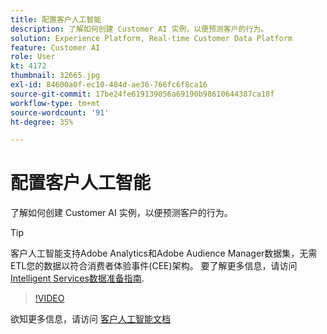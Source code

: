 ```yaml
---
title: 配置客户人工智能
description: 了解如何创建 Customer AI 实例，以便预测客户的行为。
solution: Experience Platform, Real-time Customer Data Platform
feature: Customer AI
role: User
kt: 4172
thumbnail: 32665.jpg
exl-id: 84600a0f-ec10-484d-ae36-766fc6f8ca16
source-git-commit: 17be24fe619139056a69190b98610644387ca18f
workflow-type: tm+mt
source-wordcount: '91'
ht-degree: 35%

---
```


# 配置客户人工智能

了解如何创建 Customer AI 实例，以便预测客户的行为。

>[!TIP]
>
>客户人工智能支持Adobe Analytics和Adobe Audience Manager数据集，无需ETL您的数据以符合消费者体验事件(CEE)架构。 要了解更多信息，请访问 [Intelligent Services数据准备指南](https://experienceleague.adobe.com/docs/experience-platform/intelligent-services/data-preparation.html).

>[!VIDEO](https://video.tv.adobe.com/v/32665?quality=12&learn=on)

欲知更多信息，请访问 [客户人工智能文档](https://experienceleague.adobe.com/docs/experience-platform/intelligent-services/customer-ai/overview.html)
